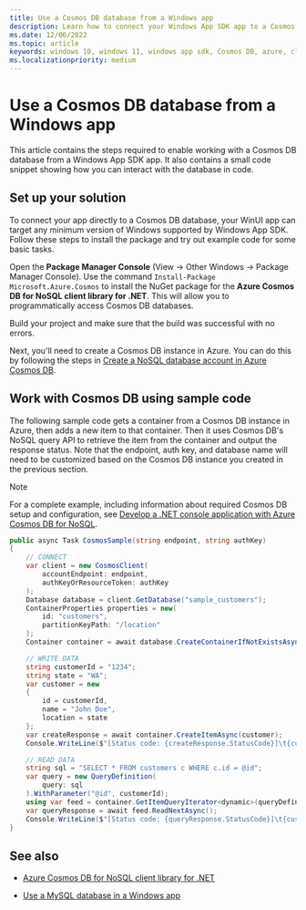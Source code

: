 ```yaml
---
title: Use a Cosmos DB database from a Windows app
description: Learn how to connect your Windows App SDK app to a Cosmos DB database and test the connection programmatically.
ms.date: 12/06/2022
ms.topic: article
keywords: windows 10, windows 11, windows app sdk, Cosmos DB, azure, cloud, nosql, database
ms.localizationpriority: medium
---
```


# Use a Cosmos DB database from a Windows app

This article contains the steps required to enable working with a Cosmos DB database from a Windows App SDK app. It also contains a small code snippet showing how you can interact with the database in code.

## Set up your solution

To connect your app directly to a Cosmos DB database, your WinUI app can target any minimum version of Windows supported by Windows App SDK. Follow these steps to install the package and try out example code for some basic tasks.

Open the **Package Manager Console** (View -> Other Windows -> Package Manager Console). Use the command `Install-Package Microsoft.Azure.Cosmos` to install the NuGet package for the **Azure Cosmos DB for NoSQL client library for .NET**. This will allow you to programmatically access Cosmos DB databases.

Build your project and make sure that the build was successful with no errors.

Next, you'll need to create a Cosmos DB instance in Azure. You can do this by following the steps in [Create a NoSQL database account in Azure Cosmos DB](/azure/cosmos-db/create-cosmosdb-resources-portal).

## Work with Cosmos DB using sample code

The following sample code gets a container from a Cosmos DB instance in Azure, then adds a new item to that container. Then it uses Cosmos DB's NoSQL query API to retrieve the item from the container and output the response status. Note that the endpoint, auth key, and database name will need to be customized based on the Cosmos DB instance you created in the previous section.

> [!NOTE]
> For a complete example, including information about required Cosmos DB setup and configuration, see [Develop a .NET console application with Azure Cosmos DB for NoSQL](/azure/cosmos-db/nosql/tutorial-dotnet-console-app).

```csharp
public async Task CosmosSample(string endpoint, string authKey)
{
    // CONNECT
    var client = new CosmosClient(
        accountEndpoint: endpoint,
        authKeyOrResourceToken: authKey
    );
    Database database = client.GetDatabase("sample_customers");
    ContainerProperties properties = new(
        id: "customers",
        partitionKeyPath: "/location"
    );
    Container container = await database.CreateContainerIfNotExistsAsync(properties);

    // WRITE DATA
    string customerId = "1234";
    string state = "WA";
    var customer = new
    {
        id = customerId,
        name = "John Doe",
        location = state
    };
    var createResponse = await container.CreateItemAsync(customer);
    Console.WriteLine($"[Status code: {createResponse.StatusCode}]\t{customerId}");

    // READ DATA
    string sql = "SELECT * FROM customers c WHERE c.id = @id";
    var query = new QueryDefinition(
        query: sql
    ).WithParameter("@id", customerId);
    using var feed = container.GetItemQueryIterator<dynamic>(queryDefinition: query);
    var queryResponse = await feed.ReadNextAsync();
    Console.WriteLine($"[Status code: {queryResponse.StatusCode}]\t{customerId}");
}
```

## See also

- [Azure Cosmos DB for NoSQL client library for .NET](/azure/cosmos-db/nosql/quickstart-dotnet)

- [Use a MySQL database in a Windows app](mysql-database.md)
